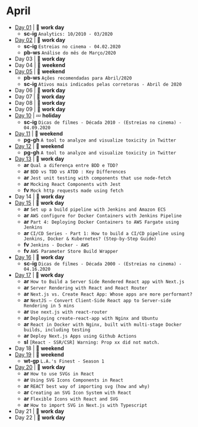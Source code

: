 # April

- [Day 01](04-01-2020.md) | :construction_worker: **work day**
  - **sc-ig** `Analytics: 10/2010 - 03/2020`
- [Day 02](04-02-2020.md) | :construction_worker: **work day**
  - **sc-ig** `Estreias no cinema - 04.02.2020`
  - **pb-ws** `Análise do mês de Março/2020`
- Day 03 | :construction_worker: **work day**
- Day 04 | :sunrise_over_mountains: **weekend**
- [Day 05](04-05-2020.md) | :sunrise_over_mountains: **weekend**
  - **pb-ws** `Ações recomendadas para Abril/2020`
  - **sc-ig** `Ativos mais indicados pelas corretoras - Abril de 2020`
- Day 06 | :construction_worker: **work day**
- Day 07 | :construction_worker: **work day**
- Day 08 | :construction_worker: **work day**
- Day 09 | :construction_worker: **work day**
- [Day 10](04-10-2020.md) | :zzz: **holiday**
  - **sc-ig** `Dicas de filmes - Década 2010 - (Estreias no cinema) - 04.09.2020`
- [Day 11](04-11-2020.md) | :sunrise_over_mountains: **weekend**
  - **pg-gh** `A tool to analyze and visualize toxicity in Twitter`
- [Day 12](04-12-2020.md) | :sunrise_over_mountains: **weekend**
  - **pg-gh** `A tool to analyze and visualize toxicity in Twitter`
- [Day 13](04-13-2020.md) | :construction_worker: **work day**
  - **ar** `Qual a diferença entre BDD e TDD?`
  - **ar** `BDD vs TDD vs ATDD : Key Differences`
  - **ar** `Jest unit testing with components that use node-fetch`
  - **ar** `Mocking React Components with Jest`
  - **fv** `Mock http requests made using fetch`
- Day 14 | :construction_worker: **work day**
- [Day 15](04-15-2020.md) | :construction_worker: **work day**
  - **ar** `Set up a build pipeline with Jenkins and Amazon ECS`
  - **ar** `AWS configure for Docker Containers with Jenkins Pipeline`
  - **ar** `Part 4: Deploying Docker Containers to AWS Fargate using Jenkins`
  - **ar** `CI/CD Series - Part 1: How to build a CI/CD pipeline using Jenkins, Docker & Kubernetes? (Step-by-Step Guide)`
  - **fv** `Jenkins - Docker - AWS`
  - **fv** `AWS Parameter Store Build Wrapper`
- [Day 16](04-16-2020.md) | :construction_worker: **work day**
  - **sc-ig** `Dicas de filmes - Década 2000 - (Estreias no cinema) - 04.16.2020`
- [Day 17](04-17-2020.md) | :construction_worker: **work day**
  - **ar** `How to Build a Server Side Rendered React app with Next.js`
  - **ar** `Server Rendering with React and React Router`
  - **ar** `Next.js vs. Create React App: Whose apps are more performant?`
  - **ar** `NextJS — Convert Client-Side React app to Server-side Rendering in 5 mins`
  - **ar** `Use next.js with react-router`
  - **ar** `Deploying create-react-app with Nginx and Ubuntu`
  - **ar** `React in Docker with Nginx, built with multi-stage Docker builds, including testing`
  - **ar** `Deploy Next.js Apps using Github Actions`
  - **sl** `[React - SSR/CSR] Warning: Prop xx did not match.`
- Day 18 | :sunrise_over_mountains: **weekend**
- [Day 19](04-19-2020.md) | :sunrise_over_mountains: **weekend**
  - **wt-gp** `L.A.'s Finest - Season 1`
- [Day 20](04-20-2020.md) | :construction_worker: **work day**
  - **ar** `How to use SVGs in React`
  - **ar** `Using SVG Icons Components in React`
  - **ar** `REACT best way of importing svg (how and why)`
  - **ar** `Creating an SVG Icon System with React`
  - **ar** `Flexible Icons with React and SVG`
  - **ar** `How to import SVG in Next.js with Typescript`
- Day 21 | :construction_worker: **work day**
- Day 22 | :construction_worker: **work day**
